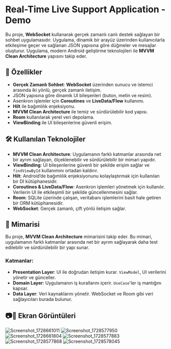 # Real-Time Live Support Application - Demo

Bu proje, **WebSocket** kullanarak gerçek zamanlı canlı destek sağlayan bir sohbet uygulamasıdır. Uygulama, dinamik bir arayüz üzerinden kullanıcılarla etkileşime geçer ve sağlanan JSON yapısına göre düğmeler ve mesajlar oluşturur. Uygulama, modern Android geliştirme teknolojileri ile **MVVM Clean Architecture** yapısını takip eder.

## 🚀 Özellikler

- **Gerçek Zamanlı Sohbet**: **WebSocket** üzerinden sunucu ve istemci arasında iki yönlü, gerçek zamanlı iletişim.
- JSON yapısına göre dinamik UI bileşenleri (buton, metin ve resim).
- Asenkron işlemler için **Coroutines** ve **LiveData/Flow** kullanımı.
- **Hilt** ile bağımlılık enjeksiyonu.
- **MVVM Clean Architecture** ile temiz ve sürdürülebilir kod yapısı.
- **Room** kullanılarak yerel veri depolama.
- **ViewBinding** ile UI bileşenlerine güvenli erişim.

## 🛠️ Kullanılan Teknolojiler

- **MVVM Clean Architecture**: Uygulamanın farklı katmanlar arasında net bir ayrım sağlayan, ölçeklenebilir ve sürdürülebilir bir mimari yapıdır.
- **ViewBinding**: UI bileşenlerine güvenli bir şekilde erişim sağlar ve `findViewById` kullanımını ortadan kaldırır.
- **Hilt**: Android’de bağımlılık enjeksiyonunu kolaylaştırmak için kullanılan bir DI kütüphanesidir.
- **Coroutines & LiveData/Flow**: Asenkron işlemleri yönetmek için kullanılır. Verilerin UI ile etkileşimli bir şekilde güncellenmesini sağlar.
- **Room**: SQLite üzerinde çalışan, veritabanı işlemlerini basit hale getiren bir ORM kütüphanesidir.
- **WebSocket**: Gerçek zamanlı, çift yönlü iletişim sağlar.

## 📐 Mimarisi

Bu proje, **MVVM Clean Architecture** mimarisini takip eder. Bu mimari, uygulamanın farklı katmanlar arasında net bir ayrım sağlayarak daha test edilebilir ve sürdürülebilir bir yapı sunar.

### Katmanlar:
- **Presentation Layer**: UI ile doğrudan iletişim kurar. `ViewModel`, UI verilerini yönetir ve günceller.
- **Domain Layer**: Uygulamanın iş kurallarını içerir. `UseCase`'ler iş mantığını kapsar.
- **Data Layer**: Veri kaynaklarını yönetir. WebSocket ve Room gibi veri sağlayıcıları burada bulunur.

## 📷🤩 Ekran Görüntüleri


![Screenshot_1728661011](https://github.com/user-attachments/assets/f8957e36-683b-4e74-ada5-ee6751af16f7)
![Screenshot_1728577950](https://github.com/user-attachments/assets/536128e2-2ee3-43ff-8c56-e36e62ea1587)
![Screenshot_1728661804](https://github.com/user-attachments/assets/e1ed7ea7-ea5f-47f7-a98f-91ef4420c77e)
![Screenshot_1728577883](https://github.com/user-attachments/assets/f0660900-3906-463e-80d3-e818832f7dd2)
![Screenshot_1728577868](https://github.com/user-attachments/assets/73d4087c-1612-46d4-a607-9711f340f0be)
![Screenshot_1728578045](https://github.com/user-attachments/assets/24f9446e-26d4-48e9-a304-56e430948daf)





